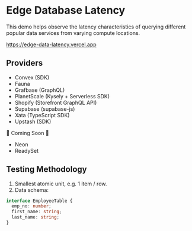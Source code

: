 # Edge Database Latency

This demo helps observe the latency characteristics of querying different popular data services from varying compute locations.

https://edge-data-latency.vercel.app

## Providers

- Convex (SDK)
- Fauna
- Grafbase (GraphQL)
- PlanetScale (Kysely + Serverless SDK)
- Shopify (Storefront GraphQL API)
- Supabase (supabase-js)
- Xata (TypeScript SDK)
- Upstash (SDK)

🚧 Coming Soon 🚧

- Neon
- ReadySet

## Testing Methodology

1. Smallest atomic unit, e.g. 1 item / row.
2. Data schema:

```ts
interface EmployeeTable {
  emp_no: number;
  first_name: string;
  last_name: string;
}
```
